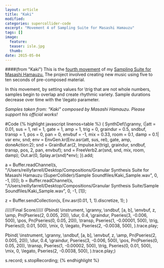```yaml
---
layout: article
title: "Kaki"
modified:
categories: supercollider-code
excerpt: "Movement 4 of Sampling Suite for Masashi Hamauzu"
tags: []
image:
  feature:
  teaser: isle.jpg
  thumb:
date: 2015-05-04
---
```

####(from "Kaki")
This is the [fourth movement](https://soundcloud.com/capybarrage-reilly/elf-from-elfenkonigin-and-weihalter?in=capybarrage-reilly/sets/sampling-suite-for-masashi-1) of my [Sampling Suite for Masashi Hamauzu.](https://soundcloud.com/capybarrage-reilly/sets/sampling-suite-for-masashi-1)  The project involved creating new music using five to ten seconds of pre-composed material.

In this movement, by setting values for \trig that are not whole numbers, samples begin to overlap and create rhythmic variety.  Sample durations decrease over time with the \legato parameter.

*Samples taken from: "Kaki" composed by Masashi Hamauzu.  Please support his official works!*


#Code
{% highlight javascript linenos=table %}
(
SynthDef(\granny, {|att = 0.01, sus = 1, rel = 1, gate = 1, amp = 1, trig = 0, graindur = 0.5, sndbuf, transp = 1, pos = 0, pan = 0, envbuf = -1, mix = 0.33, room = 0.1, damp = 0.1|
	var env, snd;
	env = EnvGen.kr(Env.asr(att, sus, rel), gate, amp, doneAction:2);
	snd = GrainBuf.ar(2, Impulse.kr(trig), graindur, sndbuf, transp, pos, 2, pan, envbuf);
	snd = FreeVerb2.ar(snd, snd, mix, room, damp);
	Out.ar(0, Splay.ar(snd)*env);
}).add;

a = Buffer.readChannel(s, "/Users/reillyfarrell/Desktop/Compositions/Granular Synthesis Suite for Masashi Hamauzu (SuperCollider)/Sample Soundfiles/Kaki_Sample.wav", 0, -1, [0]);
b = Buffer.readChannel(s, "/Users/reillyfarrell/Desktop/Compositions/Granular Synthesis Suite/Sample Soundfiles/Kaki_Sample.wav", 0, -1, [1]);

z = Buffer.sendCollection(s, Env.asr(0.01, 1, 1).discretize, 1);
)

/////Final Score/////
(Pbind(
	\instrument, \granny,
	\sndbuf, [a, b],
	\envbuf, z,
	\amp, Pn(Pseries(2, 0.005, 20)),
	\dur, 0.4,
	\graindur, Pseries(3, -0.006, 500),
	\pos, Pn(Pseries(0, 0.05, 20)),
	\transp, Pseries(1, -0.00001, 500),
	\trig, Pseries(0, 0.01, 500),
	\mix, 0,
	\legato, Pseries(2, -0.0038, 500),
).trace.play;

Pbind(
	\instrument, \granny,
	\sndbuf, [a, b],
	\envbuf, z,
	\amp, Pn(Pseries(2, 0.005, 20)),
	\dur, 0.4,
	\graindur, Pseries(3, -0.006, 500),
	\pos, Pn(Pseries(0, 0.05, 20)),
	\transp, Pseries(1, -0.00002, 500),
	\trig, Pseries(0, 0.01, 500),
	\mix, 0,
	\legato, Pseries(2, -0.0038, 500),
).trace.play;)

s.record;
s.stopRecording;
{% endhighlight %}

